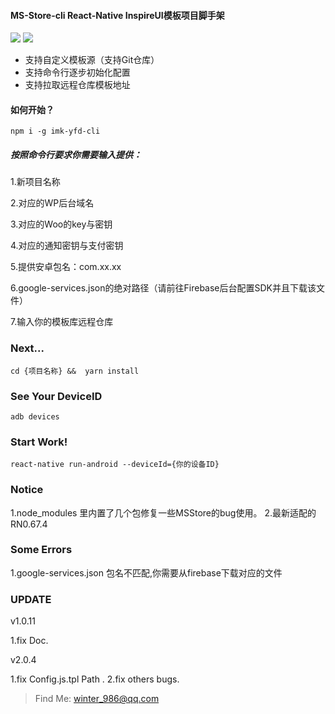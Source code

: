 
#### MS-Store-cli React-Native InspireUI模板项目脚手架

<img src="https://img.shields.io/badge/imk--yfd--cli-MS--STORE%E6%A8%A1%E6%9D%BF%E5%BF%AB%E9%80%9F%E5%BC%80%E5%A7%8B-brightgreen">
<img src="https://img.shields.io/badge/imk--yfd--cli-v2.0.5-brightgreen">


- 支持自定义模板源（支持Git仓库）
- 支持命令行逐步初始化配置
- 支持拉取远程仓库模板地址


#### 如何开始？

``npm i -g imk-yfd-cli``

##### 按照命令行要求你需要输入提供：

1.新项目名称

2.对应的WP后台域名

3.对应的Woo的key与密钥

4.对应的通知密钥与支付密钥

5.提供安卓包名：com.xx.xx

6.google-services.json的绝对路径（请前往Firebase后台配置SDK并且下载该文件）

7.输入你的模板库远程仓库

### Next...

`cd {项目名称} &&  yarn install`

### See Your DeviceID

`adb devices`

### Start Work!

`react-native run-android --deviceId={你的设备ID}`


### Notice

1.node_modules 里内置了几个包修复一些MSStore的bug使用。
2.最新适配的RN0.67.4

### Some Errors

1.google-services.json 包名不匹配,你需要从firebase下载对应的文件



### UPDATE

v1.0.11

1.fix Doc.


v2.0.4

1.fix Config.js.tpl Path .
2.fix others bugs.


> Find Me: winter_986@qq.com